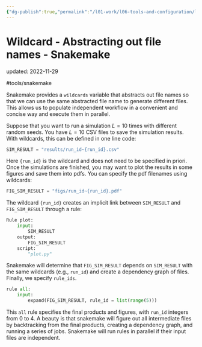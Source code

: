 ```yaml
---
{"dg-publish":true,"permalink":"/l01-work/l06-tools-and-configuration/l03-snippet/wildcard-abstracting-out-file-names-snakemake/","dgPassFrontmatter":true}
---
```



# Wildcard - Abstracting out file names - Snakemake
updated: 2022-11-29

#tools/snakemake 


Snakemake provides a `wildcards` variable that abstracts out file names so that we can use the same abstracted file name to generate different files. This allows us to populate independent workflow in a convenient and concise way and execute them in parallel.

Suppose that you want to run a simulation $L=10$ times with different random seeds. You have $L=10$ CSV files to save the simulation results. With wildcards, this can be defined in one line code: 
```python
SIM_RESULT = "results/run_id~{run_id}.csv"
```
Here `{run_id}` is the wildcard and does not need to be specified in priori. Once the simulations are finished, you may want to plot the results in some figures and save them into pdfs. You can specify the pdf filenames using wildcards:
```python
FIG_SIM_RESULT = "figs/run_id~{run_id}.pdf"
```
The wildcard `{run_id}` creates an implicit link between `SIM_RESULT` and `FIG_SIM_RESULT` through a rule:
```python 
Rule plot:
	input:
		SIM_RESULT
	output:
		FIG_SIM_RESULT
	script:
		"plot.py"
```
Snakemake will determine that `FIG_SIM_RESULT` depends on `SIM_RESULT` with the same wildcards (e.g., `run_id`) and create a dependency graph of files. Finally, we specify  `rule_ids`.

```python
rule all:
	input:
		expand(FIG_SIM_RESULT, rule_id = list(range(5)))
```
This `all` rule specifies the final products and figures, with `run_id` integers from 0 to 4. A beauty is that snakemake will figure out all intermediate files by backtracking from the final products, creating a dependency graph, and running a series of jobs. Snakemake will run rules in parallel if their input files are independent. 